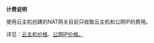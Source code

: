 ****计费说明****

使用云主机创建的NAT网关目前只收取云主机和公网IP的费用。

详见：[云主机价格](https://www.jdcloud.com/help/detail/859/isCatalog/1 "云主机价格")、[公网IP价格。](https://www.jdcloud.com/help/detail/868/isCatalog/1 "公网IP价格")